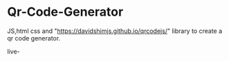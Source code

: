 # Qr-Code-Generator

JS,html css and "https://davidshimjs.github.io/qrcodejs/" library to create a qr code generator.

live-
